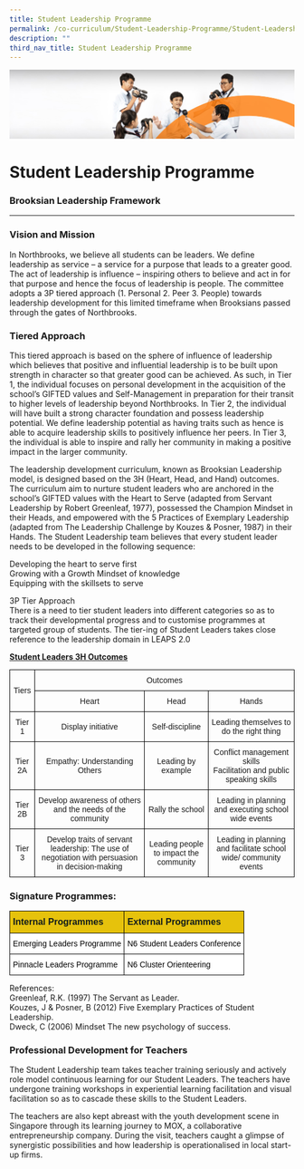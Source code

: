 ```yaml
---
title: Student Leadership Programme
permalink: /co-curriculum/Student-Leadership-Programme/Student-Leadership-Programme/
description: ""
third_nav_title: Student Leadership Programme
---
```

![](/images/cca.jpg)

Student Leadership Programme
============================

### Brooksian Leadership Framework
------------------------------

### Vision and Mission

In Northbrooks, we believe all students can be leaders. We define leadership as service – a service for a purpose that leads to a greater good. The act of leadership is influence – inspiring others to believe and act in for that purpose and hence the focus of leadership is people. The committee adopts a 3P tiered approach (1. Personal 2. Peer 3. People) towards leadership development for this limited timeframe when Brooksians passed through the gates of Northbrooks.

### Tiered Approach

This tiered approach is based on the sphere of influence of leadership which believes that positive and influential leadership is to be built upon strength in character so that greater good can be achieved. As such, in Tier 1, the individual focuses on personal development in the acquisition of the school’s GIFTED values and Self-Management in preparation for their transit to higher levels of leadership beyond Northbrooks. In Tier 2, the individual will have built a strong character foundation and possess leadership potential. We define leadership potential as having traits such as hence is able to acquire leadership skills to positively influence her peers. In Tier 3, the individual is able to inspire and rally her community in making a positive impact in the larger community.   
  
The leadership development curriculum, known as Brooksian Leadership model, is designed based on the 3H (Heart, Head, and Hand) outcomes. The curriculum aim to nurture student leaders who are anchored in the school’s GIFTED values with the Heart to Serve (adapted from Servant Leadership by Robert Greenleaf, 1977), possessed the Champion Mindset in their Heads, and empowered with the 5 Practices of Exemplary Leadership (adapted from The Leadership Challenge by Kouzes & Posner, 1987) in their Hands. The Student Leadership team believes that every student leader needs to be developed in the following sequence:   
  
Developing the heart to serve first   
Growing with a Growth Mindset of knowledge   
Equipping with the skillsets to serve   
  
3P Tier Approach   
There is a need to tier student leaders into different categories so as to track their developmental progress and to customise programmes at targeted group of students. The tier-ing of Student Leaders takes close reference to the leadership domain in LEAPS 2.0


<u><b>Student Leaders 3H Outcomes</b></u>

<style type="text/css">
.tg  {border-collapse:collapse;border-spacing:0;}
.tg td{border-color:black;border-style:solid;border-width:1px;font-family:Arial, sans-serif;font-size:14px;
  overflow:hidden;padding:10px 5px;word-break:normal;}
.tg th{border-color:black;border-style:solid;border-width:1px;font-family:Arial, sans-serif;font-size:14px;
  font-weight:normal;overflow:hidden;padding:10px 5px;word-break:normal;}
.tg .tg-nrix{text-align:center;vertical-align:middle}
</style>
<table class="tg">
<thead>
  <tr>
    <th class="tg-nrix" rowspan="2">Tiers</th>
    <th class="tg-nrix" colspan="3">Outcomes</th>
  </tr>
  <tr>
    <th class="tg-nrix">Heart</th>
    <th class="tg-nrix">Head</th>
    <th class="tg-nrix">Hands</th>
  </tr>
</thead>
<tbody>
  <tr>
    <td class="tg-nrix">Tier 1</td>
    <td class="tg-nrix">Display initiative</td>
    <td class="tg-nrix">Self-discipline</td>
    <td class="tg-nrix">Leading themselves to do the right thing</td>
  </tr>
  <tr>
    <td class="tg-nrix">Tier 2A</td>
    <td class="tg-nrix">Empathy: Understanding Others</td>
    <td class="tg-nrix">Leading by example</td>
    <td class="tg-nrix">Conflict management skills <br>Facilitation and public speaking skills</td>
  </tr>
  <tr>
    <td class="tg-nrix">Tier 2B</td>
    <td class="tg-nrix">Develop awareness of others and the needs of the community</td>
    <td class="tg-nrix">Rally the school</td>
    <td class="tg-nrix">Leading in planning and executing school wide events</td>
  </tr>
  <tr>
    <td class="tg-nrix">Tier 3</td>
    <td class="tg-nrix">Develop traits of servant leadership: The use of negotiation with persuasion in decision-making</td>
    <td class="tg-nrix">Leading people to impact the community </td>
    <td class="tg-nrix">Leading in planning and facilitate school wide/ community events</td>
  </tr>
</tbody>
</table>



### Signature Programmes:

<style type="text/css">
.tg  {border-collapse:collapse;border-spacing:0;}
.tg td{border-color:black;border-style:solid;border-width:1px;font-family:Arial, sans-serif;font-size:14px;
  overflow:hidden;padding:10px 5px;word-break:normal;}
.tg th{border-color:black;border-style:solid;border-width:1px;font-family:Arial, sans-serif;font-size:14px;
  font-weight:normal;overflow:hidden;padding:10px 5px;word-break:normal;}
.tg .tg-wjik{background-color:#E6C20C;color:#141D1C;font-size:16px;font-weight:bold;text-align:left;vertical-align:top}
.tg .tg-zr06{background-color:#FFF;text-align:left;vertical-align:middle}
</style>
<table class="tg">
<thead>
  <tr>
    <th class="tg-wjik">Internal Programmes</th>
    <th class="tg-wjik">External Programmes</th>
  </tr>
</thead>
<tbody>
  <tr>
    <td class="tg-zr06"><span style="color:#000;background-color:#FFF">Emerging Leaders Programme</span></td>
    <td class="tg-zr06"><span style="color:#000;background-color:#FFF">N6 Student Leaders Conference</span></td>
  </tr>
  <tr>
    <td class="tg-zr06"><span style="color:#000;background-color:#FFF">Pinnacle Leaders Programme</span></td>
    <td class="tg-zr06"><span style="color:#000;background-color:#FFF">N6 Cluster Orienteering</span></td>
  </tr>
</tbody>
</table>


References:  
Greenleaf, R.K. (1997) The Servant as Leader.  
Kouzes, J & Posner, B (2012) Five Exemplary Practices of Student Leadership.  
Dweck, C (2006) Mindset The new psychology of success.


### Professional Development for Teachers

The Student Leadership team takes teacher training seriously and actively role model continuous learning for our Student Leaders. The teachers have undergone training workshops in experiential learning facilitation and visual facilitation so as to cascade these skills to the Student Leaders.  
  
The teachers are also kept abreast with the youth development scene in Singapore through its learning journey to MOX, a collaborative entrepreneurship company. During the visit, teachers caught a glimpse of synergistic possibilities and how leadership is operationalised in local start-up firms.
